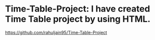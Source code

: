 # Time-Table-Project: I have created Time Table project by using HTML.
https://github.com/rahuljain95/Time-Table-Project
